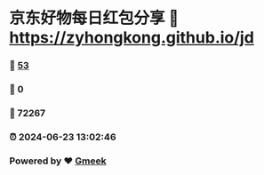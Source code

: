 # 京东好物每日红包分享 :link: https://zyhongkong.github.io/jd 
### :page_facing_up: [53](https://zyhongkong.github.io/jd/tag.html) 
### :speech_balloon: 0 
### :hibiscus: 72267 
### :alarm_clock: 2024-06-23 13:02:46 
### Powered by :heart: [Gmeek](https://github.com/Meekdai/Gmeek)
